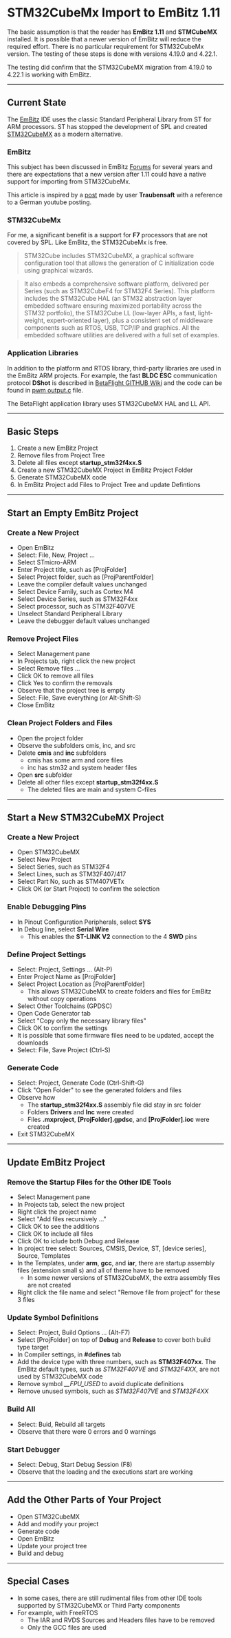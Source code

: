 # STM32CubeMx Import to EmBitz 1.11

The basic assumption is that the reader has __EmBitz 1.11__ and __STMCubeMX__ installed.  It is possible that a newer version of EmBitz will reduce the required effort.  There is no particular requirement for STM32CubeMx version. The testing of these steps is done with versions 4.19.0 and 4.22.1.

The testing did confirm that the STM32CubeMX migration from 4.19.0 to 4.22.1 is working with EmBitz.

----

## Current State
The [EmBitz](https://www.embitz.org/) IDE uses the classic Standard Peripheral Library from ST for ARM processors.  ST has stopped the development of SPL and created [STM32CubeMX](http://www.st.com/content/st_com/en/products/development-tools/software-development-tools/stm32-software-development-tools/stm32-configurators-and-code-generators/stm32cubemx.html) as a modern alternative.

### EmBitz
This subject has been discussed in EmBitz [Forums](https://www.embitz.org/forum/) for several years and there are expectations that a new version after 1.11 could have a native support for importing from STM32CubeMx.

This article is inspired by a [post](https://www.embitz.org/forum/thread-710-page-2.html) made by user **Traubensaft** with a reference to a German youtube posting.

### STM32CubeMx
For me, a significant benefit is a support for **F7** processors that are not covered by SPL.  Like EmBitz, the STM32CubeMx is free. 

> STM32Cube includes STM32CubeMX, a graphical software configuration tool that allows the generation of C initialization code using graphical wizards.

> It also embeds a comprehensive software platform, delivered per Series (such as STM32CubeF4 for STM32F4 Series). This platform includes the STM32Cube HAL (an STM32 abstraction layer embedded software ensuring maximized portability across the STM32 portfolio), the STM32Cube LL (low-layer APIs, a fast, light-weight, expert-oriented layer), plus a consistent set of middleware components such as RTOS, USB, TCP/IP and graphics. All the embedded software utilities are delivered with a full set of examples.

### Application Libraries
In addition to the platform and RTOS library, third-party libraries are used in the EmBitz ARM projects. For example, the fast **BLDC ESC** communication protocol **DShot** is described in [BetaFlight GITHUB Wiki](https://github.com/betaflight/betaflight/wiki/DSHOT-ESC-Protocol) and the code can be found in [pwm 
output.c](https://github.com/betaflight/betaflight/blob/master/src/main/drivers/pwm_output.c) file.

The BetaFlight application library uses STM32CubeMX HAL and LL API. 

----

## Basic Steps

1. Create a new EmBitz Project
1. Remove files from Project Tree
1. Delete all files except **startup_stm32f4xx.S**
1. Create a new STM32CubeMX Project in EmBitz Project Folder
1. Generate STM32CubeMX code
1. In EmBitz Project add Files to Project Tree and update Defintions

----

## Start an Empty EmBitz Project
### Create a New Project
* Open EmBitz
* Select: File, New, Project ...
* Select STmicro-ARM
* Enter Project title, such as [ProjFolder]
* Select Project folder, such as [ProjParentFolder]
* Leave the compiler default values unchanged
* Select Device Family, such as Cortex M4
* Select Device Series, such as STM32F4xx
* Select processor, such as STM32F407VE
* Unselect Standard Peripheral Library
* Leave the debugger default values unchanged

### Remove Project Files
* Select Management pane
* In Projects tab, right click the new project
* Select Remove files ...
* Click OK to remove all files
* Click Yes to confirm the removals
* Observe that the project tree is empty
* Select: File, Save everything (or Alt-Shift-S)
* Close EmBitz

### Clean Project Folders and Files
* Open the project folder
* Observe the subfolders cmis, inc, and src
* Delete __cmis__ and __inc__ subfolders
  * cmis has some arm and core files
  * inc has stm32 and system header files
* Open __src__ subfolder
* Delete all other files except __startup_stm32f4xx.S__
  * The deleted files are main and system C-files

----

## Start a New STM32CubeMX Project
### Create a New Project
* Open STM32CubeMX
* Select New Project
* Select Series, such as STM32F4
* Select Lines, such as STM32F407/417
* Select Part No, such as STM407VETx
* Click OK (or Start Project) to confirm the selection

### Enable Debugging Pins
* In Pinout Configuration Peripherals, select __SYS__
* In Debug line, select __Serial Wire__
  * This enables the __ST-LINK V2__ connection to the 4 __SWD__ pins

### Define Project Settings

* Select: Project, Settings ... (Alt-P)
* Enter Project Name as [ProjFolder]
* Select Project Location as [ProjParentFolder]
  * This allows STM32CubeMX to create folders and files for EmBitz without copy operations 
* Select Other Toolchains (GPDSC)
* Open Code Generator tab
* Select "Copy only the necessary library files"
* Click OK to confirm the settings
* It is possible that some firmware files need to be updated, accept the downloads
* Select: File, Save Project (Ctrl-S)

### Generate Code
* Select: Project, Generate Code (Ctrl-Shift-G)
* Click "Open Folder" to see the generated folders and files
* Observe how
  * The **startup_stm32f4xx.S** assembly file did stay in src folder
  * Folders __Drivers__ and __Inc__ were created
  * Files __.mxproject__, __[ProjFolder].gpdsc__, and __[ProjFolder].ioc__ were created
* Exit STM32CubeMX

----

## Update EmBitz Project
### Remove the Startup Files for the Other IDE Tools
* Select Management pane
* In Projects tab, select the new project
* Right click the project name
* Select "Add files recursively ..."
* Click OK to see the additions
* Click OK to include all files
* Click OK to iclude both Debug and Release
* In project tree select: Sources, CMSIS, Device, ST, [device series], Source, Templates
* In the Templates, under __arm__, __gcc__, and __iar__, there are startup assembly files (extension small s) and all of theme have to be removed
  * In some newer versions of STM32CubeMX, the extra assembly files are not created
* Right click the file name and select "Remove file from project" for these 3 files

### Update Symbol Definitions
* Select: Project, Build Options ... (Alt-F7)
* Select [ProjFolder] on top of __Debug__ and __Release__ to cover both build type target
* In Compiler settings, in __#defines__ tab
* Add the device type with three numbers, such as __STM32F407xx__.  The EmBitz default types, such as *STM32F407VE* and *STM32F4XX*, are not used by STM32CubeMX code
* Remove symbol *__FPU_USED* to avoid duplicate definitions
* Remove unused symbols, such as *STM32F407VE* and *STM32F4XX*

### Build All
* Select: Buid, Rebuild all targets
* Observe that there were 0 errors and 0 warnings

### Start Debugger
* Select: Debug, Start Debug Session (F8)
* Observe that the loading and the executions start are working                 

----

## Add the Other Parts of Your Project
* Open STM32CubeMX
* Add and modify your project
* Generate code
* Open EmBitz
* Update your project tree
* Build and debug

----

## Special Cases
* In some cases, there are still rudimental files from other IDE tools supported by STM32CubeMX or Third Party components
* For example, with FreeRTOS
  * The IAR and RVDS Sources and Headers files have to be removed
  * Only the GCC files are used
